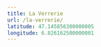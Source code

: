 ```yaml
---
title: La Verrerie
url: /la-verrerie/
latitude: 47.145856300000005
longitude: 6.826162500000001
---
```

